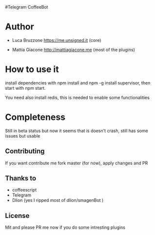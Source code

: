 #Telegram CoffeeBot

Author
======

-	Luca Bruzzone https://me.unsigned.it (core)

-	Mattia Giacone http://mattiagiacone.me (most of the plugins)

How to use it
=============

install dependencies with npm install and npm -g install supervisor, then start with npm start.

You need also install redis, this is needed to enable some functionalities

Completeness
============

Still in beta status but now it seems that is doesn't crash, still has some issues but usable

Contributing
------------

If you want contribute me fork master (for now), apply changes and PR

Thanks to
---------

-	coffeescript
-	Telegram
-	Dlion (yes I ripped most of dlion/smagenBot )

License
-------

Mit and please PR me now if you do some intresting plugins
